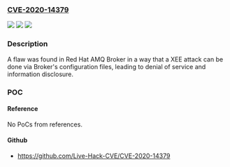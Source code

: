 ### [CVE-2020-14379](https://cve.mitre.org/cgi-bin/cvename.cgi?name=CVE-2020-14379)
![](https://img.shields.io/static/v1?label=Product&message=Red%20Hat%20AMQ&color=blue)
![](https://img.shields.io/static/v1?label=Version&message=%3D%20Red%20Hat%20AMQ%207%20&color=brighgreen)
![](https://img.shields.io/static/v1?label=Vulnerability&message=CWE-611&color=brighgreen)

### Description

A flaw was found in Red Hat AMQ Broker in a way that a XEE attack can be done via Broker's configuration files, leading to denial of service and information disclosure.

### POC

#### Reference
No PoCs from references.

#### Github
- https://github.com/Live-Hack-CVE/CVE-2020-14379

